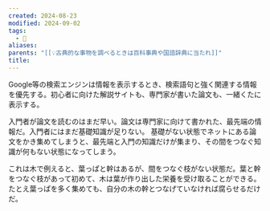 ```yaml
---
created: 2024-08-23
modified: 2024-09-02
tags:
  - 💭
aliases: 
parents: "[[💡古典的な事物を調べるときは百科事典や国語辞典に当たれ]]"
title: 
---
```

Google等の検索エンジンは情報を表示するとき、検索語句と強く関連する情報を優先する。初心者に向けた解説サイトも、専門家が書いた論文も、一緒くたに表示する。

入門者が論文を読むのはまだ早い。論文は専門家に向けて書かれた、最先端の情報だ。入門者にはまだ基礎知識が足りない。
基礎がない状態でネットにある論文をかき集めてしまうと、最先端と入門の知識だけが集まり、その間をつなぐ知識が何もない状態になってしまう。

これは木で例えると、葉っぱと幹はあるが、間をつなぐ枝がない状態だ。葉と幹をつなぐ枝があって初めて、木は葉が作り出した栄養を受け取ることができる。
たとえ葉っぱを多く集めても、自分の木の幹とつなげていなければ腐らせるだけだ。